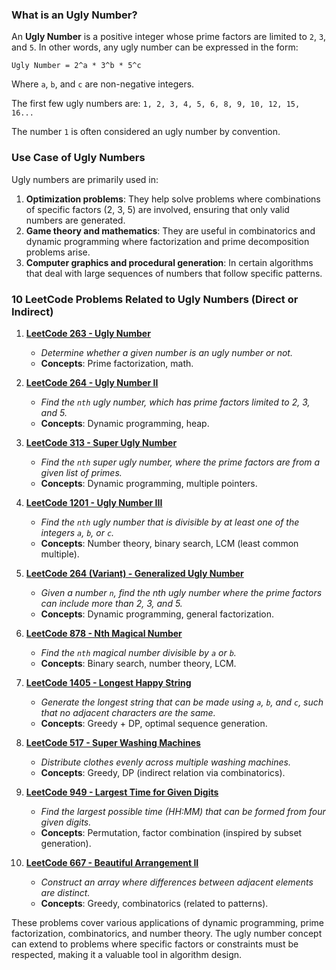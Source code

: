 ### What is an Ugly Number?

An **Ugly Number** is a positive integer whose prime factors are limited to `2`, `3`, and `5`. In other words, any ugly number can be expressed in the form:

```
Ugly Number = 2^a * 3^b * 5^c
```

Where `a`, `b`, and `c` are non-negative integers.

The first few ugly numbers are: `1, 2, 3, 4, 5, 6, 8, 9, 10, 12, 15, 16...`

The number `1` is often considered an ugly number by convention.

### Use Case of Ugly Numbers

Ugly numbers are primarily used in:

1. **Optimization problems**: They help solve problems where combinations of specific factors (2, 3, 5) are involved, ensuring that only valid numbers are generated.
2. **Game theory and mathematics**: They are useful in combinatorics and dynamic programming where factorization and prime decomposition problems arise.
3. **Computer graphics and procedural generation**: In certain algorithms that deal with large sequences of numbers that follow specific patterns.

### 10 LeetCode Problems Related to Ugly Numbers (Direct or Indirect)

1. **[LeetCode 263 - Ugly Number](https://leetcode.com/problems/ugly-number/)**

   - _Determine whether a given number is an ugly number or not._
   - **Concepts**: Prime factorization, math.
2. **[LeetCode 264 - Ugly Number II](https://leetcode.com/problems/ugly-number-ii/)**

   - _Find the `nth` ugly number, which has prime factors limited to 2, 3, and 5._
   - **Concepts**: Dynamic programming, heap.
3. **[LeetCode 313 - Super Ugly Number](https://leetcode.com/problems/super-ugly-number/)**

   - _Find the `nth` super ugly number, where the prime factors are from a given list of primes._
   - **Concepts**: Dynamic programming, multiple pointers.
4. **[LeetCode 1201 - Ugly Number III](https://leetcode.com/problems/ugly-number-iii/)**

   - _Find the `nth` ugly number that is divisible by at least one of the integers `a`, `b`, or `c`._
   - **Concepts**: Number theory, binary search, LCM (least common multiple).
5. **[LeetCode 264 (Variant) - Generalized Ugly Number](https://leetcode.com/problems/ugly-number-ii/)**

   - _Given a number `n`, find the nth ugly number where the prime factors can include more than 2, 3, and 5._
   - **Concepts**: Dynamic programming, general factorization.
6. **[LeetCode 878 - Nth Magical Number](https://leetcode.com/problems/nth-magical-number/)**

   - _Find the `nth` magical number divisible by `a` or `b`._
   - **Concepts**: Binary search, number theory, LCM.
7. **[LeetCode 1405 - Longest Happy String](https://leetcode.com/problems/longest-happy-string/)**

   - _Generate the longest string that can be made using `a`, `b`, and `c`, such that no adjacent characters are the same._
   - **Concepts**: Greedy + DP, optimal sequence generation.
8. **[LeetCode 517 - Super Washing Machines](https://leetcode.com/problems/super-washing-machines/)**

   - _Distribute clothes evenly across multiple washing machines._
   - **Concepts**: Greedy, DP (indirect relation via combinatorics).
9. **[LeetCode 949 - Largest Time for Given Digits](https://leetcode.com/problems/largest-time-for-given-digits/)**

   - _Find the largest possible time (HH:MM) that can be formed from four given digits._
   - **Concepts**: Permutation, factor combination (inspired by subset generation).
10. **[LeetCode 667 - Beautiful Arrangement II](https://leetcode.com/problems/beautiful-arrangement-ii/)**

    - _Construct an array where differences between adjacent elements are distinct._
    - **Concepts**: Greedy, combinatorics (related to patterns).

These problems cover various applications of dynamic programming, prime factorization, combinatorics, and number theory. The ugly number concept can extend to problems where specific factors or constraints must be respected, making it a valuable tool in algorithm design.
